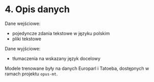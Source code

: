 # 4. Opis danych

Dane wejściowe:
- pojedyncze zdania tekstowe w języku polskim
- pliki tekstowe

Dane wyjściowe:
- tłumaczenia na wskazany język docelowy

Modele trenowane były na danych Europarl i Tatoeba, dostępnych w ramach projektu `opus-mt`.